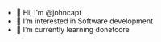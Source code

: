- 👋 Hi, I’m @johncapt
- 👀 I’m interested in Software development
- 🌱 I’m currently learning donetcore

<!---
johncapt/johncapt is a ✨ special ✨ repository because its `README.md` (this file) appears on your GitHub profile.
You can click the Preview link to take a look at your changes.
--->

